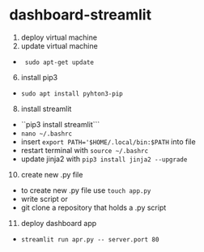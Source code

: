 # dashboard-streamlit

1. deploy virtual machine
2. update virtual machine
  - ``` sudo apt-get update```
6. install pip3
  - ```sudo apt install pyhton3-pip```
8. install streamlit
  - ``pip3 install streamlit```
  - ```nano ~/.bashrc```
  - insert ``export PATH='$HOME/.local/bin:$PATH`` into file
  - restart terminal with ```source ~/.bashrc```
  - update jinja2 with ```pip3 install jinja2 --upgrade```
10. create new .py file
  - to create new .py file use ``` touch app.py ```
  - write script
  or
  - git clone a repository that holds a .py script
11. deploy dashboard app
  - ```streamlit run apr.py -- server.port 80 ```
